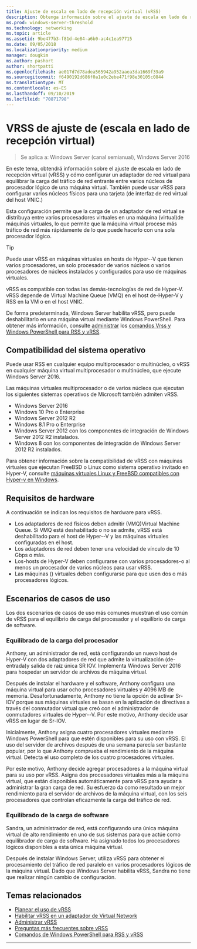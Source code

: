 ```yaml
---
title: Ajuste de escala en lado de recepción virtual (vRSS)
description: Obtenga información sobre el ajuste de escala en lado de recepción virtual (vRSS) en Windows Server y cómo configurar un adaptador de red virtual para equilibrar la carga del tráfico de red entrante entre varios núcleos de procesador lógico de una máquina virtual. También puede configurar varios núcleos físicos para una tarjeta de interfaz de red virtual (vNIC) del host.
ms.prod: windows-server-threshold
ms.technology: networking
ms.topic: article
ms.assetid: 9be477b3-f81d-4e84-a6b0-ac4c1ea97715
ms.date: 09/05/2018
ms.localizationpriority: medium
manager: dougkim
ms.author: pashort
author: shortpatti
ms.openlocfilehash: ae017d7d78adea565942a952aaea3da1669f39a9
ms.sourcegitcommit: f6490192d686f0a1e0c2ebe471f98e30105c0844
ms.translationtype: MT
ms.contentlocale: es-ES
ms.lasthandoff: 09/10/2019
ms.locfileid: "70871798"
---
```

# <a name="virtual-receive-side-scaling-vrss"></a>VRSS de ajuste de \(escala en lado de recepción virtual\)

>Se aplica a: Windows Server (canal semianual), Windows Server 2016

En este tema, obtendrá información sobre el ajuste de escala en lado de recepción virtual (vRSS) y cómo configurar un adaptador de red virtual para equilibrar la carga del tráfico de red entrante entre varios núcleos de procesador lógico de una máquina virtual. También puede usar vRSS para configurar varios núcleos físicos para una tarjeta \(de interfaz de red virtual del host VNIC.\)

Esta configuración permite que la carga de un adaptador de red virtual se distribuya entre varios procesadores virtuales en una máquina \(virtual\)de máquinas virtuales, lo que permite que la máquina virtual procese más tráfico de red más rápidamente de lo que puede hacerlo con una sola procesador lógico.

>[!TIP]
>Puede usar vRSS en máquinas virtuales en hosts de Hyper\--V que tienen varios procesadores, un solo procesador de varios núcleos o varios procesadores de núcleos instalados y configurados para uso de máquinas virtuales.

vRSS es compatible con todas las demás\-tecnologías de red de Hyper-V. vRSS depende de Virtual Machine Queue \(VMQ\) en el host de\-Hyper-V y RSS en la VM o en el host VNIC.

De forma predeterminada, Windows Server habilita vRSS, pero puede deshabilitarlo en una máquina virtual mediante Windows PowerShell. Para obtener más información, consulte [administrar](vrss-manage.md) los [comandos Vrss y Windows PowerShell para RSS y vRSS](vrss-wps.md).



## <a name="operating-system-compatibility"></a>Compatibilidad del sistema operativo

Puede usar RSS en cualquier equipo multiprocesador o multinúcleo, o vRSS en cualquier máquina virtual multiprocesador o multinúcleo, que ejecute Windows Server 2016.

Las máquinas virtuales multiprocesador o de varios núcleos que ejecutan los siguientes sistemas operativos de Microsoft también admiten vRSS.

- Windows Server 2016
- Windows 10 Pro o Enterprise
- Windows Server 2012 R2
- Windows 8.1 Pro o Enterprise
- Windows Server 2012 con los componentes de integración de Windows Server 2012 R2 instalados.
- Windows 8 con los componentes de integración de Windows Server 2012 R2 instalados.

Para obtener información sobre la compatibilidad de vRSS con máquinas virtuales que ejecutan FreeBSD o Linux como sistema operativo invitado en Hyper-V, consulte [máquinas virtuales Linux y FreeBSD compatibles con Hyper-v en Windows](https://docs.microsoft.com/windows-server/virtualization/hyper-v/Supported-Linux-and-FreeBSD-virtual-machines-for-Hyper-V-on-Windows).
  
## <a name="hardware-requirements"></a>Requisitos de hardware

A continuación se indican los requisitos de hardware para vRSS.
 
- Los adaptadores de red físicos deben admitir \(VMQ\)Virtual Machine Queue. Si VMQ está deshabilitado o no se admite, vRSS está deshabilitado para el host de Hyper\--V y las máquinas virtuales configuradas en el host.
- Los adaptadores de red deben tener una velocidad de vínculo de 10 Gbps o más.
- Los\-hosts de Hyper-V deben configurarse con varios procesadores\-o al menos un procesador de varios núcleos para usar vRSS.
- Las máquinas \(\) virtuales deben configurarse para que usen dos o más procesadores lógicos.


## <a name="use-case-scenarios"></a>Escenarios de casos de uso

Los dos escenarios de casos de uso más comunes muestran el uso común de vRSS para el equilibrio de carga del procesador y el equilibrio de carga de software.

### <a name="processor-load-balancing"></a>Equilibrado de la carga del procesador
  
Anthony, un administrador de red, está configurando un nuevo host de Hyper-V con dos adaptadores de red que admite la virtualización \(de\-entrada\)y salida de raíz única SR IOV. Implementa Windows Server 2016 para hospedar un servidor de archivos de máquina virtual.

Después de instalar el hardware y el software, Anthony configura una máquina virtual para usar ocho procesadores virtuales y 4096 MB de memoria. Desafortunadamente, Anthony no tiene la opción de activar Sr\-IOV porque sus máquinas virtuales se basan en la aplicación de directivas a través del conmutador virtual que creó con el administrador de conmutadores virtuales de Hyper\--V. Por este motivo, Anthony decide usar vRSS en lugar de Sr\-IOV.

Inicialmente, Anthony asigna cuatro procesadores virtuales mediante Windows PowerShell para que estén disponibles para su uso con vRSS. El uso del servidor de archivos después de una semana parecía ser bastante popular, por lo que Anthony comprueba el rendimiento de la máquina virtual.  Detecta el uso completo de los cuatro procesadores virtuales.

Por este motivo, Anthony decide agregar procesadores a la máquina virtual para su uso por vRSS.  Asigna dos procesadores virtuales más a la máquina virtual, que están disponibles automáticamente para vRSS para ayudar a administrar la gran carga de red. Su esfuerzo da como resultado un mejor rendimiento para el servidor de archivos de la máquina virtual, con los seis procesadores que controlan eficazmente la carga del tráfico de red.


### <a name="software-load-balancing"></a>Equilibrado de la carga de software

Sandra, un administrador de red, está configurando una única máquina virtual de alto rendimiento en uno de sus sistemas para que actúe como equilibrador de carga de software. Ha asignado todos los procesadores lógicos disponibles a esta única máquina virtual.

Después de instalar Windows Server, utiliza vRSS para obtener el procesamiento del tráfico de red paralelo en varios procesadores lógicos de la máquina virtual. Dado que Windows Server habilita vRSS, Sandra no tiene que realizar ningún cambio de configuración.


## <a name="related-topics"></a>Temas relacionados

- [Planear el uso de vRSS](vrss-plan.md)
- [Habilitar vRSS en un adaptador de Virtual Network](vrss-enable.md)
- [Administrar vRSS](vrss-manage.md)
- [Preguntas más frecuentes sobre vRSS](vrss-faq.md)
- [Comandos de Windows PowerShell para RSS y vRSS](vrss-wps.md)

---
